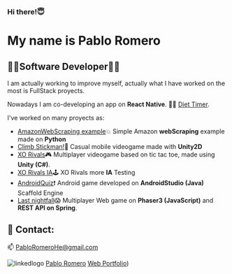 ### Hi there!😇

# My name is **Pablo Romero**
## 👨‍💻**Software Developer**👨‍💻


I am actually working to improve myself, actually what I have worked on the most is FullStack proyects.

Nowadays I am co-developing an app on **React Native**. 🍉⏰ [Diet Timer](https://github.com/alesfg/diet-timer).

I've worked on many proyects as:  
- [AmazonWebScraping example](https://github.com/kalomano/Amazon-simple-web-scraping)💥   Simple Amazon **webScraping** example made on **Python**  
- [Climb Stickman!](https://play.google.com/store/apps/details?id=com.PabloRomero.ClimbStickman)📱    Casual mobile videogame made with **Unity2D**
- [XO Rivals](https://github.com/VRSDevs/XO-Rivals)🎮   Multiplayer videogame based on tic tac toe, made using **Unity (C#)**. 
- [XO Rivals IA](https://github.com/VRSDevs/XO-Rivals-IA)🕹   XO Rivals more **IA** Testing 
- [AndroidQuiz](https://github.com/Jorgee-sk/AndroidStudioVideogame)❗   Android game developed on **AndroidStudio (Java)** Scaffold Engine
- [Last nightfall](https://github.com/Fyrlian/GrupoDjer)😱  Multiplayer Web game on **Phaser3 (JavaScript)** and **REST API on Spring**.  

## 💬 Contact:
📫 PabloRomeroHe@gmail.com

![linkedlogo](https://user-images.githubusercontent.com/73484962/189169833-2f48dce9-cf9a-48c1-a463-b60b52f0e77c.png)
[Pablo Romero](https://www.linkedin.com/in/pablo-romero-hern%C3%A1ndez-231534218/)
[Web Portfolio](https://kalomano.github.io/))
